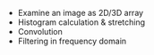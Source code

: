 * Examine an image as 2D/3D array
* Histogram calculation & stretching
* Convolution
* Filtering in frequency domain

